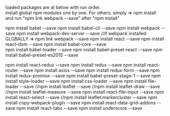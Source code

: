 loaded packages are at below with run order. <br />
install global npm modules one by one. For others: simply => npm install <br />
and run "npm link webpack --save" after "npm install"

npm install babel --save
npm install babel-cli --save
npm install webpack --save
npm install webpack-dev-server --save
//if webpack installed GLOBALLY => npm link webpack --save
npm install react --save
npm install react-dom --save
npm install babel-core --save     
npm install babel-loader --save
npm install babel-preset-react --save
npm install babel-preset-es2015 --save

npm install react-redux --save
npm install redux --save
npm install react-router --save
npm install axios --save
npm install redux-form --save
npm install redux-promise --save
npm install babel-preset-stage-1 --save
npm install style-loader --save
npm install css-loader --save
npm install file-loader --save
//npm install leaflet --save
//npm install leaflet-draw --save
//npm install leaflet-measure --save
npm install react-file-input --save
npm install react-select --save
//npm install leaflet.markercluster --save
npm install copy-webpack-plugin --save
npm install react-data-grid-addons --save
npm install react-tabs --save
npm install underscore --save
